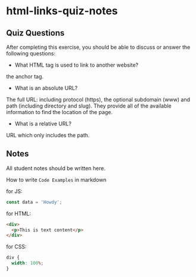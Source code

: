 # html-links-quiz-notes

## Quiz Questions

After completing this exercise, you should be able to discuss or answer the following questions:

- What HTML tag is used to link to another website?

the anchor tag.

- What is an absolute URL?

The full URL: including protocol (https), the optional subdomain (www) and path (including directory and slug).
They provide all of the available information to find the location of the page.

- What is a relative URL?

URL which only includes the path.

## Notes

All student notes should be written here.

How to write `Code Examples` in markdown

for JS:

```javascript
const data = 'Howdy';
```

for HTML:

```html
<div>
  <p>This is text content</p>
</div>
```

for CSS:

```css
div {
  width: 100%;
}
```
